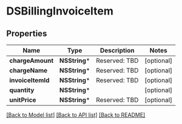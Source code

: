 # DSBillingInvoiceItem

## Properties
Name | Type | Description | Notes
------------ | ------------- | ------------- | -------------
**chargeAmount** | **NSString*** | Reserved: TBD | [optional] 
**chargeName** | **NSString*** | Reserved: TBD | [optional] 
**invoiceItemId** | **NSString*** | Reserved: TBD | [optional] 
**quantity** | **NSString*** |  | [optional] 
**unitPrice** | **NSString*** | Reserved: TBD | [optional] 

[[Back to Model list]](../README.md#documentation-for-models) [[Back to API list]](../README.md#documentation-for-api-endpoints) [[Back to README]](../README.md)


